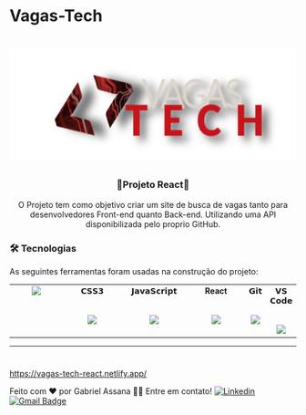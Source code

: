 # Vagas-Tech
<h1 align="center">
  <img src="src/assets/images/logo.png" height="200px" alt="Vagas Tech"/>
</h1>

<h3 align="center">🚀Projeto React🚀</h3>

<p align="center">O Projeto tem como objetivo criar um site de busca de vagas tanto para desenvolvedores Front-end quanto Back-end.
Utilizando uma API disponibilizada pelo proprio GitHub. </p>

### 🛠 Tecnologias
As seguintes ferramentas foram usadas na construção do projeto:

<table>
    <tbody>
      <tr valign="top">
        <td width="25%" align="center">
          <img height="64px" src="https://cdn.svgporn.com/logos/html-5.svg">
        </td>
        <td width="25%" align="center">
          <span>𝗖𝗦𝗦𝟯</span><br><br><br>
          <img height="64px" src="https://cdn.svgporn.com/logos/css-3.svg">
        </td>
        <td width="25%" align="center">
          <span>𝗝𝗮𝘃𝗮𝗦𝗰𝗿𝗶𝗽𝘁</span><br><br><br>
          <img height="64px" src="https://cdn.svgporn.com/logos/javascript.svg">
        </td>
        <td width="25%" align="center">
          <span><strong>React</strong>
          </span><br><br><br>
          <img height="64px" src="https://cdn4.iconfinder.com/data/icons/logos-3/600/React.js_logo-512.png">
        </td>
        <td width="25%" align="center">
          <span>𝗚𝗶𝘁</span><br><br><br>
          <img height="64px" src="https://cdn.svgporn.com/logos/git-icon.svg">
        </td>
        <td width="25%" align="center">
          <span>𝗩𝗦 𝗖𝗼𝗱𝗲</span><br><br><br>
          <img height="64px" src="https://cdn.svgporn.com/logos/visual-studio-code.svg">
        </td>
      </tr>
    </tbody>
  </table>
<hr>

<h1 align="center">

</h1>

https://vagas-tech-react.netlify.app/

Feito com ❤️ por Gabriel Assana 👋🏽 Entre em contato!
[![Linkedin](https://img.shields.io/badge/-GabrielAssana-blue?style=flat-square&logo=Linkedin&logoColor=white&link=https://www.linkedin.com/in/gabriel-vieira-assana-62405414a/)](https://www.linkedin.com/in/gabriel-vieira-assana-62405414a/)
[![Gmail Badge](https://img.shields.io/badge/-gabrielhhz2@gmail.com-c14438?style=flat-square&logo=Gmail&logoColor=white&link=mailto:tgmarinho@gmail.com)](mailto:gabrielhhz2@gmail.com)
